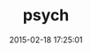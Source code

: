 ---
layout: post
title:  "psych"
repo:   "tenderlove/psych"
date:   2015-02-18 17:25:01
gemurl: http://github.com/tenderlove/psych
---